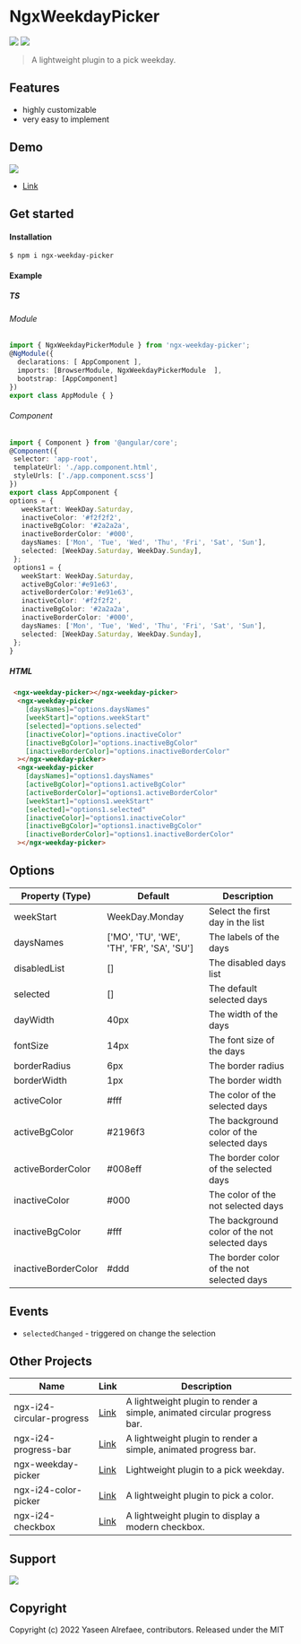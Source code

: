 # NgxWeekdayPicker

[![](https://img.shields.io/npm/v/ngx-weekday-picker)](https://www.npmjs.com/package/ngx-weekday-picker)
[![](https://img.shields.io/npm/l/ngx-weekday-picker)](https://www.npmjs.com/package/ngx-weekday-picker)

 > A lightweight plugin to a pick weekday.
 
## Features
* highly customizable
* very easy to implement
## Demo
[![](https://raw.githubusercontent.com/yasref/ngx-i24-weekday-picker-lib/master/demo/imgs/ngx-weekday-picker.png)](https://stackblitz.com/edit/ngx-weekday-picker-demo)
* [Link](https://stackblitz.com/edit/ngx-weekday-picker-demo)
## Get started
#### Installation
```
$ npm i ngx-weekday-picker
```
#### Example
##### TS
###### Module
```typescript 
import { NgxWeekdayPickerModule } from 'ngx-weekday-picker';
@NgModule({
  declarations: [ AppComponent ],
  imports: [BrowserModule, NgxWeekdayPickerModule  ],
  bootstrap: [AppComponent]
})
export class AppModule { }
```
 ###### Component
 ```typescript 
import { Component } from '@angular/core';
@Component({
  selector: 'app-root',
  templateUrl: './app.component.html',
  styleUrls: ['./app.component.scss']
})
export class AppComponent {
 options = {
    weekStart: WeekDay.Saturday,
    inactiveColor: '#f2f2f2',
    inactiveBgColor: '#2a2a2a',
    inactiveBorderColor: '#000',
    daysNames: ['Mon', 'Tue', 'Wed', 'Thu', 'Fri', 'Sat', 'Sun'],
    selected: [WeekDay.Saturday, WeekDay.Sunday],
  };
  options1 = { 
    weekStart: WeekDay.Saturday,
    activeBgColor:'#e91e63',
    activeBorderColor:'#e91e63',
    inactiveColor: '#f2f2f2',
    inactiveBgColor: '#2a2a2a',
    inactiveBorderColor: '#000',
    daysNames: ['Mon', 'Tue', 'Wed', 'Thu', 'Fri', 'Sat', 'Sun'],
    selected: [WeekDay.Saturday, WeekDay.Sunday],
  };
}
```
##### HTML
```html 
 <ngx-weekday-picker></ngx-weekday-picker>
  <ngx-weekday-picker
    [daysNames]="options.daysNames"
    [weekStart]="options.weekStart"
    [selected]="options.selected"
    [inactiveColor]="options.inactiveColor"
    [inactiveBgColor]="options.inactiveBgColor"
    [inactiveBorderColor]="options.inactiveBorderColor"
  ></ngx-weekday-picker>
  <ngx-weekday-picker
    [daysNames]="options1.daysNames"
    [activeBgColor]="options1.activeBgColor"
    [activeBorderColor]="options1.activeBorderColor"
    [weekStart]="options1.weekStart"
    [selected]="options1.selected"
    [inactiveColor]="options1.inactiveColor"
    [inactiveBgColor]="options1.inactiveBgColor"
    [inactiveBorderColor]="options1.inactiveBorderColor"
  ></ngx-weekday-picker>
``` 

## Options

| Property (Type) | Default | Description|
| - | - | - |
| weekStart |  WeekDay.Monday | Select the first day in the list |
| daysNames | ['MO', 'TU', 'WE', 'TH', 'FR', 'SA', 'SU'] | The labels of the days |
| disabledList | [] | The disabled days list |
| selected | [] | The default selected days |
| dayWidth | 40px | The width of the days |
| fontSize | 14px | The font size of the days |
| borderRadius | 6px | The border radius |
| borderWidth | 1px | The border width |
| activeColor | #fff | The color of the selected days |
| activeBgColor | #2196f3 | The background color of the selected days |
| activeBorderColor | #008eff | The border color of the selected days |
| inactiveColor | #000 | The color of the not selected days |
| inactiveBgColor | #fff |The background color of the not selected days |
| inactiveBorderColor | #ddd | The border color of the not selected days |

## Events
* `selectedChanged` - triggered on change the selection

## Other Projects
| Name | Link | Description|
| - | - | - |
| ngx-i24-circular-progress | [Link](https://www.npmjs.com/package/ngx-i24-circular-progress) | A lightweight plugin to render a simple, animated circular progress bar.      |
| ngx-i24-progress-bar      | [Link](https://www.npmjs.com/package/ngx-i24-progress-bar)      | A lightweight plugin to render a simple, animated progress bar.               |
| ngx-weekday-picker        | [Link](https://www.npmjs.com/package/ngx-weekday-picker)        | Lightweight plugin to a pick weekday.                                         |
| ngx-i24-color-picker      | [Link](https://www.npmjs.com/package/ngx-i24-color-picker)      | A lightweight plugin to pick a color.                                         |
| ngx-i24-checkbox          | [Link](https://www.npmjs.com/package/ngx-i24-checkbox)      | A lightweight plugin to display a modern checkbox.                                |

## Support

[![](https://cdn.buymeacoffee.com/buttons/v2/default-yellow.png)](https://www.buymeacoffee.com/yaseenref)

## Copyright
Copyright (c) 2022 Yaseen Alrefaee, contributors. Released under the MIT
 


<!-- 
This library was generated with [Angular CLI](https://github.com/angular/angular-cli) version 14.0.0.

## Code scaffolding

Run `ng generate component component-name --project ngx-weekday-picker` to generate a new component. You can also use `ng generate directive|pipe|service|class|guard|interface|enum|module --project ngx-weekday-picker`.
> Note: Don't forget to add `--project ngx-weekday-picker` or else it will be added to the default project in your `angular.json` file. 

## Build

Run `ng build ngx-weekday-picker` to build the project. The build artifacts will be stored in the `dist/` directory.

## Publishing

After building your library with `ng build ngx-weekday-picker`, go to the dist folder `cd dist/ngx-weekday-picker` and run `npm publish`.

## Running unit tests

Run `ng test ngx-weekday-picker` to execute the unit tests via [Karma](https://karma-runner.github.io).

## Further help

To get more help on the Angular CLI use `ng help` or go check out the [Angular CLI Overview and Command Reference](https://angular.io/cli) page. -->
